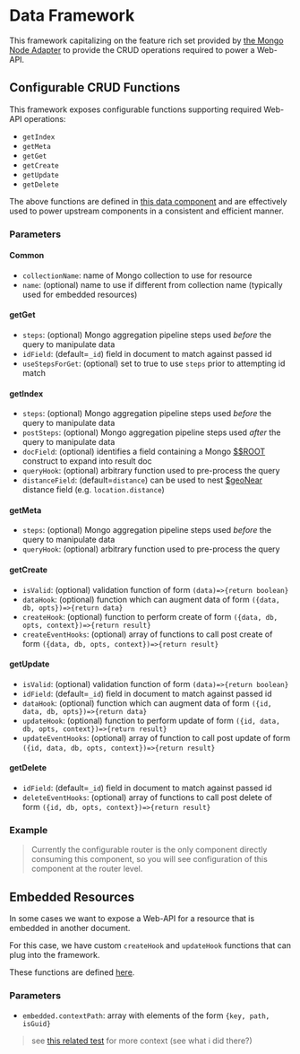 # Data Framework

This framework capitalizing on the feature rich set provided by [the Mongo Node Adapter](https://mongodb.github.io/node-mongodb-native/) to provide the CRUD operations required to power a Web-API.

## Configurable CRUD Functions

This framework exposes configurable functions supporting required Web-API operations:

- `getIndex`
- `getMeta`
- `getGet`
- `getCreate`
- `getUpdate`
- `getDelete`

The above functions are defined in [this data component](./data.js) and are effectively used to power upstream components in a consistent and efficient manner.

### Parameters

#### Common
- `collectionName`: name of Mongo collection to use for resource
- `name`: (optional) name to use if different from collection name (typically used for embedded resources)

#### getGet
- `steps`: (optional) Mongo aggregation pipeline steps used _before_ the query to manipulate data
- `idField`: (default=`_id`) field in document to match against passed id
- `useStepsForGet`: (optional) set to true to use `steps` prior to attempting id match

#### getIndex
- `steps`: (optional) Mongo aggregation pipeline steps used _before_ the query to manipulate data
- `postSteps`: (optional) Mongo aggregation pipeline steps used _after_ the query to manipulate data
- `docField`: (optional) identifies a field containing a Mongo [$$ROOT](https://docs.mongodb.com/manual/reference/aggregation-variables/) construct to expand into result doc
- `queryHook`: (optional) arbitrary function used to pre-process the query
- `distanceField`: (default=`distance`) can be used to nest [$geoNear](https://docs.mongodb.com/v3.2/reference/operator/aggregation/geoNear/) distance field (e.g. `location.distance`)

#### getMeta
- `steps`: (optional) Mongo aggregation pipeline steps used _before_ the query to manipulate data
- `queryHook`: (optional) arbitrary function used to pre-process the query

#### getCreate
- `isValid`: (optional) validation function of form `(data)=>{return boolean}`
- `dataHook`: (optional) function which can augment data of form `({data, db, opts})=>{return data}`
- `createHook`: (optional) function to perform create of form `({data, db, opts, context})=>{return result}`
- `createEventHooks`: (optional) array of functions to call post create of form `({data, db, opts, context})=>{return result}`

#### getUpdate
- `isValid`: (optional) validation function of form `(data)=>{return boolean}`
- `idField`: (default=`_id`) field in document to match against passed id
- `dataHook`: (optional) function which can augment data of form `({id, data, db, opts})=>{return data}`
- `updateHook`: (optional) function to perform update of form `({id, data, db, opts, context})=>{return result}`
- `updateEventHooks`: (optional) array of function to call post update of form `({id, data, db, opts, context})=>{return result}`

####  getDelete
- `idField`: (default=`_id`) field in document to match against passed id
- `deleteEventHooks`: (optional) array of functions to call post delete of form `({id, db, opts, context})=>{return result}`

### Example

> Currently the configurable router is the only component directly consuming this component, so you will see configuration of this component at the router level.

## Embedded Resources

In some cases we want to expose a Web-API for a resource that is embedded in another document.

For this case, we have custom `createHook` and `updateHook` functions that can plug into the framework.

These functions are defined [here](./mongo-embed-helper.js).

### Parameters

- `embedded.contextPath`: array with elements of the form `{key, path, isGuid}`

> see [this related test](../test/ava/mongo-embed-helper-test.js) for more context (see what i did there?)
